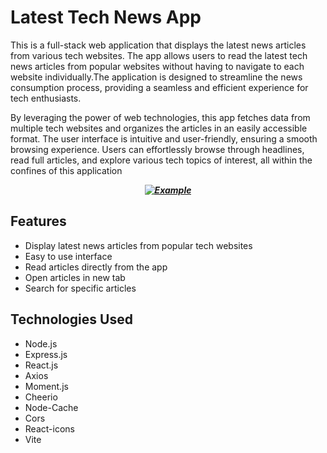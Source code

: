 # Latest Tech News App

This is a full-stack web application that displays the latest news articles from various tech websites. The app allows users to read the latest tech news articles from popular websites without having to navigate to each website individually.The application is designed to streamline the news consumption process, providing a seamless and efficient experience for tech enthusiasts.

By leveraging the power of web technologies, this app fetches data from multiple tech websites and organizes the articles in an easily accessible format. The user interface is intuitive and user-friendly, ensuring a smooth browsing experience. Users can effortlessly browse through headlines, read full articles, and explore various tech topics of interest, all within the confines of this application

**_<p style="text-align: center;">[![Example](https://media.discordapp.net/attachments/1054435288576966777/1087293332813795328/Screenshot_2023-03-20_104653.png?width=1395&height=662)](https://discord.gg/PcUVWApWN3)</p>_**

## Features

- Display latest news articles from popular tech websites
- Easy to use interface
- Read articles directly from the app
- Open articles in new tab
- Search for specific articles
 
## Technologies Used

- Node.js
- Express.js
- React.js
- Axios
- Moment.js
- Cheerio
- Node-Cache
- Cors
- React-icons
- Vite

